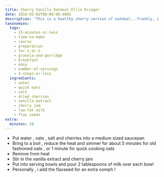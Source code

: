 ```yaml
---
title: Cherry Vanilla Oatmeal Ellie Krieger
date: 2010-03-02T00:00:00.000Z
description: 'This is a healthy cherry version of oatmeal...frankly, i am a fan!'
taxonomies:
  tags:
    - 15-minutes-or-less
    - time-to-make
    - course
    - preparation
    - for-1-or-2
    - granola-and-porridge
    - breakfast
    - easy
    - number-of-servings
    - 3-steps-or-less
  ingredients:
    - water
    - quick oats
    - salt
    - dried cherries
    - vanilla extract
    - cherry jam
    - low-fat milk
    - flax seeds
extra:
  minutes: 10
---
```

 - Put water , oats , salt and cherries into a medium sized saucepan
 - Bring to a boil , reduce the heat and simmer for about 5 minutes for old fashioned oats , or 1 minute for quick cooking oats
 - Remove from heat
 - Stir in the vanilla extract and cherry jam
 - Put into serving bowls and pour 2 tablespoons of milk over each bowl
 - Personally , i add the flaxseed for an extra oomph !
